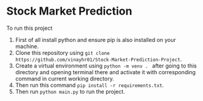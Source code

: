 # Stock Market Prediction

To run this project

1. First of all install python and ensure pip is also installed on your machine.
2. Clone this repository using ```git clone https://github.com/vinayhr01/Stock-Market-Prediction-Project```.
3. Create a virtual environment using ```python -m venv . ``` after going to this directory and opening terminal there and activate it with corresponding command in current working directory.
4. Then run this command ```pip install -r requirements.txt```.
5. Then run ```python main.py``` to run the project.
